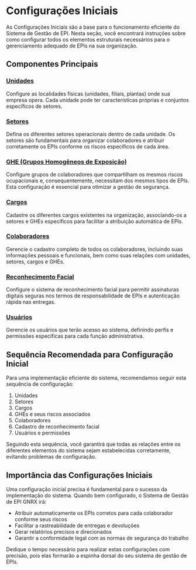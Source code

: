 # Configurações Iniciais

As Configurações Iniciais são a base para o funcionamento eficiente do Sistema de Gestão de EPI. Nesta seção, você encontrará instruções sobre como configurar todos os elementos estruturais necessários para o gerenciamento adequado de EPIs na sua organização.

## Componentes Principais

### [Unidades](./unidades/README.md)
Configure as localidades físicas (unidades, filiais, plantas) onde sua empresa opera. Cada unidade pode ter características próprias e conjuntos específicos de setores.

### [Setores](./setores/README.md)
Defina os diferentes setores operacionais dentro de cada unidade. Os setores são fundamentais para organizar colaboradores e atribuir corretamente os EPIs conforme os riscos específicos de cada área.

### [GHE (Grupos Homogêneos de Exposição)](./ghe/README.md)
Configure grupos de colaboradores que compartilham os mesmos riscos ocupacionais e, consequentemente, necessitam dos mesmos tipos de EPIs. Esta configuração é essencial para otimizar a gestão de segurança.

### [Cargos](./cargos/README.md)
Cadastre os diferentes cargos existentes na organização, associando-os a setores e GHEs específicos para facilitar a atribuição automática de EPIs.

### [Colaboradores](./colaboradores/README.md)
Gerencie o cadastro completo de todos os colaboradores, incluindo suas informações pessoais e funcionais, bem como suas relações com unidades, setores, cargos e GHEs.

### [Reconhecimento Facial](./reconhecimento-facial/README.md)
Configure o sistema de reconhecimento facial para permitir assinaturas digitais seguras nos termos de responsabilidade de EPIs e autenticação rápida nas entregas.

### [Usuários](./usuarios/README.md)
Gerencie os usuários que terão acesso ao sistema, definindo perfis e permissões específicas para cada função administrativa.

## Sequência Recomendada para Configuração Inicial

Para uma implementação eficiente do sistema, recomendamos seguir esta sequência de configuração:

1. Unidades
2. Setores
3. Cargos
4. GHEs e seus riscos associados
5. Colaboradores
6. Cadastro de reconhecimento facial
7. Usuários e permissões

Seguindo esta sequência, você garantirá que todas as relações entre os diferentes elementos do sistema sejam estabelecidas corretamente, evitando problemas de configuração.

## Importância das Configurações Iniciais

Uma configuração inicial precisa é fundamental para o sucesso da implementação do sistema. Quando bem configurado, o Sistema de Gestão de EPI GNRX irá:

- Atribuir automaticamente os EPIs corretos para cada colaborador conforme seus riscos
- Facilitar a rastreabilidade de entregas e devoluções
- Gerar relatórios precisos e direcionados
- Garantir a conformidade legal com as normas de segurança do trabalho

Dedique o tempo necessário para realizar estas configurações com precisão, pois elas formarão a espinha dorsal do seu sistema de gestão de EPIs.
